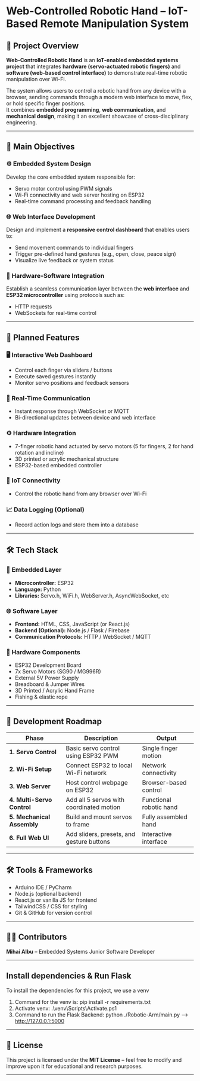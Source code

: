 # Web-Controlled Robotic Hand – IoT-Based Remote Manipulation System

## 📌 Project Overview

**Web-Controlled Robotic Hand** is an **IoT-enabled embedded systems project** that integrates **hardware (servo-actuated robotic fingers)** and **software (web-based control interface)** to demonstrate real-time robotic manipulation over Wi-Fi.

The system allows users to control a robotic hand from any device with a browser, sending commands through a modern web interface to move, flex, or hold specific finger positions.  
It combines **embedded programming**, **web communication**, and **mechanical design**, making it an excellent showcase of cross-disciplinary engineering.

---

## 🎯 Main Objectives

### ⚙️ Embedded System Design

Develop the core embedded system responsible for:

- Servo motor control using PWM signals
- Wi-Fi connectivity and web server hosting on ESP32
- Real-time command processing and feedback handling

### 🌐 Web Interface Development

Design and implement a **responsive control dashboard** that enables users to:

- Send movement commands to individual fingers
- Trigger pre-defined hand gestures (e.g., open, close, peace sign)
- Visualize live feedback or system status

### 🔗 Hardware-Software Integration

Establish a seamless communication layer between the **web interface** and **ESP32 microcontroller** using protocols such as:

- HTTP requests
- WebSockets for real-time control

---

## 🔧 Planned Features

### 🖥️ Interactive Web Dashboard

- Control each finger via sliders / buttons
- Execute saved gestures instantly
- Monitor servo positions and feedback sensors

### 🤝 Real-Time Communication

- Instant response through WebSocket or MQTT
- Bi-directional updates between device and web interface

### ⚙️ Hardware Integration

- 7-finger robotic hand actuated by servo motors (5 for fingers, 2 for hand rotation and incline)
- 3D printed or acrylic mechanical structure
- ESP32-based embedded controller

### 📶 IoT Connectivity

- Control the robotic hand from any browser over Wi-Fi

### 📈 Data Logging (Optional)

- Record action logs and store them into a database

---

## 🛠️ Tech Stack

### 🧠 Embedded Layer

- **Microcontroller:** ESP32
- **Language:** Python
- **Libraries:** Servo.h, WiFi.h, WebServer.h, AsyncWebSocket, etc

### 🌐 Software Layer

- **Frontend:** HTML, CSS, JavaScript (or React.js)
- **Backend (Optional):** Node.js / Flask / Firebase
- **Communication Protocols:** HTTP / WebSocket / MQTT

### 🧩 Hardware Components

- ESP32 Development Board
- 7x Servo Motors (SG90 / MG996R)
- External 5V Power Supply
- Breadboard & Jumper Wires
- 3D Printed / Acrylic Hand Frame
- Fishing & elastic rope

---

## 🧩 Development Roadmap

| Phase                      | Description                               | Output                  |
| -------------------------- | ----------------------------------------- | ----------------------- |
| **1. Servo Control**       | Basic servo control using ESP32 PWM       | Single finger motion    |
| **2. Wi-Fi Setup**         | Connect ESP32 to local Wi-Fi network      | Network connectivity    |
| **3. Web Server**          | Host control webpage on ESP32             | Browser-based control   |
| **4. Multi-Servo Control** | Add all 5 servos with coordinated motion  | Functional robotic hand |
| **5. Mechanical Assembly** | Build and mount servos to frame           | Fully assembled hand    |
| **6. Full Web UI**         | Add sliders, presets, and gesture buttons | Interactive interface   |

---

## 🛠️ Tools & Frameworks

- Arduino IDE / PyCharm
- Node.js (optional backend)
- React.js or vanilla JS for frontend
- TailwindCSS / CSS for styling
- Git & GitHub for version control

---

## 👨‍💻 Contributors

**Mihai Albu** – Embedded Systems Junior Software Developer

---

## Install dependencies & Run Flask

To install the dependencies for this project, we use a venv

1. Command for the venv is: pip install -r requirements.txt
2. Activate venv: .\venv\Scripts\Activate.ps1
3. Command to run the Flask Backend: python ./Robotic-Arm/main.py --> http://127.0.0.1:5000

---

## 🧾 License

This project is licensed under the **MIT License** – feel free to modify and improve upon it for educational and research purposes.

---
